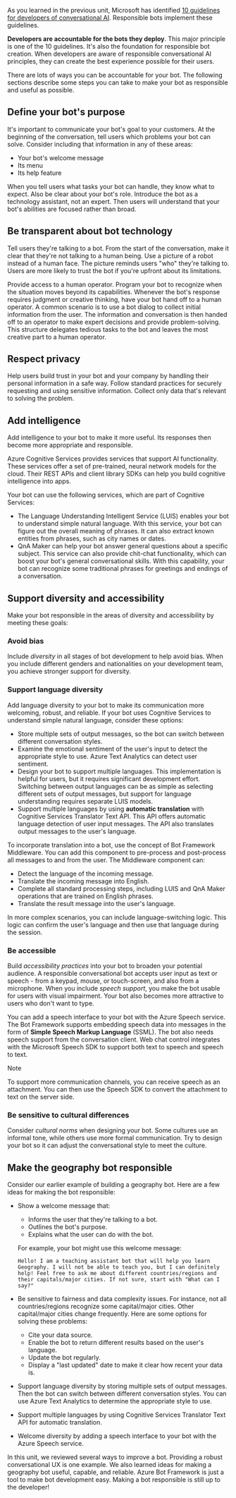 As you learned in the previous unit, Microsoft has identified [10 guidelines for developers of conversational AI][Guidelines10]. Responsible bots implement these guidelines.

**Developers are accountable for the bots they deploy**. This major principle is one of the 10 guidelines. It's also the foundation for responsible bot creation. When developers are aware of responsible conversational AI principles, they can create the best experience possible for their users.

There are lots of ways you can be accountable for your bot. The following sections describe some steps you can take to make your bot as responsible and useful as possible.

## Define your bot's purpose

It's important to communicate your bot's goal to your customers. At the beginning of the conversation, tell users which problems your bot can solve. Consider including that information in any of these areas:

- Your bot's welcome message
- Its menu
- Its help feature

When you tell users what tasks your bot can handle, they know what to expect. Also be clear about your bot's role. Introduce the bot as a technology assistant, not an expert. Then users will understand that your bot's abilities are focused rather than broad.

## Be transparent about bot technology

Tell users they're talking to a bot. From the start of the conversation, make it clear that they're not talking to a human being. Use a picture of a robot instead of a human face. The picture reminds users "who" they're talking to. Users are more likely to trust the bot if you're upfront about its limitations.

Provide access to a human operator. Program your bot to recognize when the situation moves beyond its capabilities. Whenever the bot's response requires judgment or creative thinking, have your bot hand off to a human operator. A common scenario is to use a bot dialog to collect initial information from the user. The information and conversation is then handed off to an operator to make expert decisions and provide problem-solving. This structure delegates tedious tasks to the bot and leaves the most creative part to a human operator.

## Respect privacy

Help users build trust in your bot and your company by handling their personal information in a safe way. Follow standard practices for securely requesting and using sensitive information. Collect only data that's relevant to solving the problem.

## Add intelligence

Add intelligence to your bot to make it more useful. Its responses then become more appropriate and responsible.

Azure Cognitive Services provides services that support AI functionality. These services offer a set of pre-trained, neural network models for the cloud. Their REST APIs and client library SDKs can help you build cognitive intelligence into apps.

Your bot can use the following services, which are part of Cognitive Services:

- The Language Understanding Intelligent Service (LUIS) enables your bot to understand simple natural language. With this service, your bot can figure out the overall meaning of phrases. It can also extract known entities from phrases, such as city names or dates.
- QnA Maker can help your bot answer general questions about a specific subject. This service can also provide chit-chat functionality, which can boost your bot's general conversational skills. With this capability, your bot can recognize some traditional phrases for greetings and endings of a conversation.

## Support diversity and accessibility

Make your bot responsible in the areas of diversity and accessibility by meeting these goals:

### Avoid bias

Include *diversity* in all stages of bot development to help avoid bias. When you include different genders and nationalities on your development team, you achieve stronger support for diversity.

### Support language diversity

Add language diversity to your bot to make its communication more welcoming, robust, and reliable. If your bot uses Cognitive Services to understand simple natural language, consider these options:

- Store multiple sets of output messages, so the bot can switch between different conversation styles.
- Examine the emotional sentiment of the user's input to detect the appropriate style to use. Azure Text Analytics can detect user sentiment.
- Design your bot to support multiple languages. This implementation is helpful for users, but it requires significant development effort. Switching between output languages can be as simple as selecting different sets of output messages, but support for language understanding requires separate LUIS models.
- Support multiple languages by using **automatic translation** with Cognitive Services Translator Text API. This API offers automatic language detection of user input messages. The API also translates output messages to the user's language.

To incorporate translation into a bot, use the concept of Bot Framework Middleware. You can add this component to pre-process and post-process all messages to and from the user. The Middleware component can:

- Detect the language of the incoming message.
- Translate the incoming message into English.
- Complete all standard processing steps, including LUIS and QnA Maker operations that are trained on English phrases.
- Translate the result message into the user's language.

In more complex scenarios, you can include language-switching logic. This logic can confirm the user's language and then use that language during the session.

### Be accessible

Build *accessibility practices* into your bot to broaden your potential audience. A responsible conversational bot accepts user input as text or speech - from a keypad, mouse, or touch-screen, and also from a microphone. When you include *speech support*, you make the bot usable for users with visual impairment. Your bot also becomes more attractive to users who don't want to type.

You can add a speech interface to your bot with the Azure Speech service. The Bot Framework supports embedding speech data into messages in the form of **Simple Speech Markup Language** (SSML). The bot also needs speech support from the conversation client. Web chat control integrates with the Microsoft Speech SDK to support both text to speech and speech to text.

> [!NOTE]
> To support more communication channels, you can receive speech as an attachment. You can then use the Speech SDK to convert the attachment to text on the server side.

### Be sensitive to cultural differences

Consider *cultural norms* when designing your bot. Some cultures use an informal tone, while others use more formal communication. Try to design your bot so it can adjust the conversational style to meet the culture.

## Make the geography bot responsible

Consider our earlier example of building a geography bot. Here are a few ideas for making the bot responsible:

- Show a welcome message that:

  - Informs the user that they're talking to a bot.
  - Outlines the bot's purpose.
  - Explains what the user can do with the bot.

  For example, your bot might use this welcome message:

  ```output
  Hello! I am a teaching assistant bot that will help you learn Geography. I will not be able to teach you, but I can definitely help! Feel free to ask me about different countries/regions and their capitals/major cities. If not sure, start with "What can I say?"
  ```

- Be sensitive to fairness and data complexity issues. For instance, not all countries/regions recognize some capital/major cities. Other capital/major cities change frequently. Here are some options for solving these problems:

  - Cite your data source.
  - Enable the bot to return different results based on the user's language.
  - Update the bot regularly.
  - Display a "last updated" date to make it clear how recent your data is.

- Support language diversity by storing multiple sets of output messages. Then the bot can switch between different conversation styles. You can use Azure Text Analytics to determine the appropriate style to use.

- Support multiple languages by using Cognitive Services Translator Text API for automatic translation.

- Welcome diversity by adding a speech interface to your bot with the Azure Speech service.

In this unit, we reviewed several ways to improve a bot. Providing a robust conversational UX is one example. We also learned ideas for making a geography bot useful, capable, and reliable. Azure Bot Framework is just a tool to make bot development easy. Making a bot responsible is still up to the developer!

<!-- Links -->

[Guidelines10]: https://www.microsoft.com/research/publication/responsible-bots/?azure-portal=true
